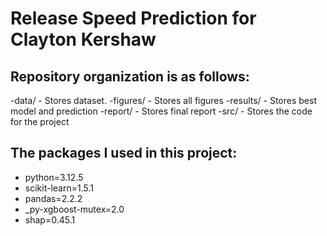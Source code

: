 # Release Speed Prediction for Clayton Kershaw

## Repository organization is as follows:

-data/ - Stores dataset.
-figures/ - Stores all figures
-results/ - Stores best model and prediction
-report/ - Stores final report
-src/ - Stores the code for the project

## The packages I used in this project:
- python=3.12.5
- scikit-learn=1.5.1
- pandas=2.2.2
- _py-xgboost-mutex=2.0
- shap=0.45.1

